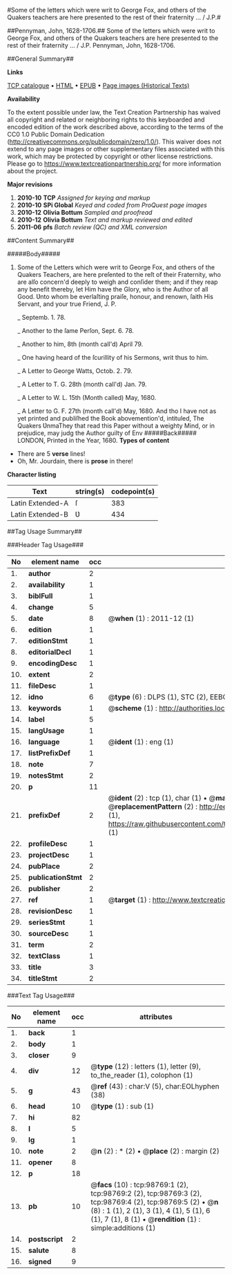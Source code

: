#Some of the letters which were writ to George Fox, and others of the Quakers teachers are here presented to the rest of their fraternity ... / J.P.#

##Pennyman, John, 1628-1706.##
Some of the letters which were writ to George Fox, and others of the Quakers teachers are here presented to the rest of their fraternity ... / J.P.
Pennyman, John, 1628-1706.

##General Summary##

**Links**

[TCP catalogue](http://www.ota.ox.ac.uk/tcp/)  • 
[HTML](http://tei.it.ox.ac.uk/tcp/Texts-HTML/free/A54/A54267.html)  • 
[EPUB](http://tei.it.ox.ac.uk/tcp/Texts-EPUB/free/A54/A54267.epub) • 
[Page images (Historical Texts)](https://historicaltexts.jisc.ac.uk/eebo-13282362e)

**Availability**

To the extent possible under law, the Text Creation Partnership has waived all copyright and related or neighboring rights to this keyboarded and encoded edition of the work described above, according to the terms of the CC0 1.0 Public Domain Dedication (http://creativecommons.org/publicdomain/zero/1.0/). This waiver does not extend to any page images or other supplementary files associated with this work, which may be protected by copyright or other license restrictions. Please go to https://www.textcreationpartnership.org/ for more information about the project.

**Major revisions**

1. __2010-10__ __TCP__ *Assigned for keying and markup*
1. __2010-10__ __SPi Global__ *Keyed and coded from ProQuest page images*
1. __2010-12__ __Olivia Bottum__ *Sampled and proofread*
1. __2010-12__ __Olivia Bottum__ *Text and markup reviewed and edited*
1. __2011-06__ __pfs__ *Batch review (QC) and XML conversion*

##Content Summary##

#####Body#####

1. Some of the Letters which were writ to George Fox, and others of the Quakers Teachers, are here preſented to the reſt of their Fraternity, who are alſo concern'd deeply to weigh and conſider them; and if they reap any benefit thereby, let Him have the Glory, who is the Author of all Good. Ʋnto whom be everlaſting praiſe, honour, and renown, ſaith His Servant, and your true Friend, J. P.

    _ Septemb. 1. 78.

    _ Another to the ſame Perſon, Sept. 6. 78.

    _ Another to him, 8th (month call'd) April 79.

    _ One having heard of the ſcurillity of his Sermons, writ thus to him.

    _ A Letter to George Watts, Octob. 2. 79.

    _ A Letter to T. G. 28th (month call'd) Jan. 79.

    _ A Letter to W. L. 15th (Month called) May, 1680.

    _ A Letter to G. F. 27th (month call'd) May, 1680.
And tho I have not as yet printed and publiſhed the Book abovemention'd, intituled, The Quakers ƲnmaThey that read this Paper without a weighty Mind, or in prejudice, may judg the Author guilty of Env
#####Back#####
LONDON, Printed in the Year, 1680.
**Types of content**

  * There are 5 **verse** lines!
  * Oh, Mr. Jourdain, there is **prose** in there!

**Character listing**


|Text|string(s)|codepoint(s)|
|---|---|---|
|Latin Extended-A|ſ|383|
|Latin Extended-B|Ʋ|434|

##Tag Usage Summary##

###Header Tag Usage###

|No|element name|occ|attributes|
|---|---|---|---|
|1.|__author__|2||
|2.|__availability__|1||
|3.|__biblFull__|1||
|4.|__change__|5||
|5.|__date__|8| @__when__ (1) : 2011-12 (1)|
|6.|__edition__|1||
|7.|__editionStmt__|1||
|8.|__editorialDecl__|1||
|9.|__encodingDesc__|1||
|10.|__extent__|2||
|11.|__fileDesc__|1||
|12.|__idno__|6| @__type__ (6) : DLPS (1), STC (2), EEBO-CITATION (1), OCLC (1), VID (1)|
|13.|__keywords__|1| @__scheme__ (1) : http://authorities.loc.gov/ (1)|
|14.|__label__|5||
|15.|__langUsage__|1||
|16.|__language__|1| @__ident__ (1) : eng (1)|
|17.|__listPrefixDef__|1||
|18.|__note__|7||
|19.|__notesStmt__|2||
|20.|__p__|11||
|21.|__prefixDef__|2| @__ident__ (2) : tcp (1), char (1)  •  @__matchPattern__ (2) : ([0-9\-]+):([0-9IVX]+) (1), (.+) (1)  •  @__replacementPattern__ (2) : http://eebo.chadwyck.com/downloadtiff?vid=$1&page=$2 (1), https://raw.githubusercontent.com/textcreationpartnership/Texts/master/tcpchars.xml#$1 (1)|
|22.|__profileDesc__|1||
|23.|__projectDesc__|1||
|24.|__pubPlace__|2||
|25.|__publicationStmt__|2||
|26.|__publisher__|2||
|27.|__ref__|1| @__target__ (1) : http://www.textcreationpartnership.org/docs/. (1)|
|28.|__revisionDesc__|1||
|29.|__seriesStmt__|1||
|30.|__sourceDesc__|1||
|31.|__term__|2||
|32.|__textClass__|1||
|33.|__title__|3||
|34.|__titleStmt__|2||


###Text Tag Usage###

|No|element name|occ|attributes|
|---|---|---|---|
|1.|__back__|1||
|2.|__body__|1||
|3.|__closer__|9||
|4.|__div__|12| @__type__ (12) : letters (1), letter (9), to_the_reader (1), colophon (1)|
|5.|__g__|43| @__ref__ (43) : char:V (5), char:EOLhyphen (38)|
|6.|__head__|10| @__type__ (1) : sub (1)|
|7.|__hi__|82||
|8.|__l__|5||
|9.|__lg__|1||
|10.|__note__|2| @__n__ (2) : * (2)  •  @__place__ (2) : margin (2)|
|11.|__opener__|8||
|12.|__p__|18||
|13.|__pb__|10| @__facs__ (10) : tcp:98769:1 (2), tcp:98769:2 (2), tcp:98769:3 (2), tcp:98769:4 (2), tcp:98769:5 (2)  •  @__n__ (8) : 1 (1), 2 (1), 3 (1), 4 (1), 5 (1), 6 (1), 7 (1), 8 (1)  •  @__rendition__ (1) : simple:additions (1)|
|14.|__postscript__|2||
|15.|__salute__|8||
|16.|__signed__|9||
